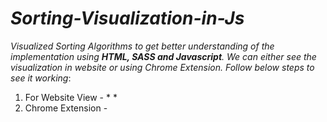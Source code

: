 # _Sorting-Visualization-in-Js_
_Visualized Sorting Algorithms to get better understanding of the implementation using **HTML, SASS and Javascript**. We can either see the visualization in website or using Chrome Extension._
_Follow below steps to see it working_:
1. For Website View - 
   *
   *
2. Chrome Extension - 
